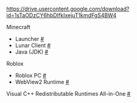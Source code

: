 https://drive.usercontent.google.com/download?id=1sTaODzCY6hbDIfkIxejuT1kmdFgS4BW4

Minecraft
* Launcher [#](https://tlauncher.org/installer)
* Lunar Client [#](https://download.overwolf.com/install/Download?ExtensionId=jilehohlakeokncafogkgnicgndeecdiengddbcc)
* Java (JDK) [#](https://download.oracle.com/java/23/latest/jdk-23_windows-x64_bin.exe)

Roblox
* Roblox PC [#](https://www.roblox.com/download/client?os=win)
* WebView2 Runtime [#](https://go.microsoft.com/fwlink/p/?LinkId=2124703)

Visual C++ Redistributable Runtimes All-in-One [#](https://www.techpowerup.com/download/visual-c-redistributable-runtime-package-all-in-one)
